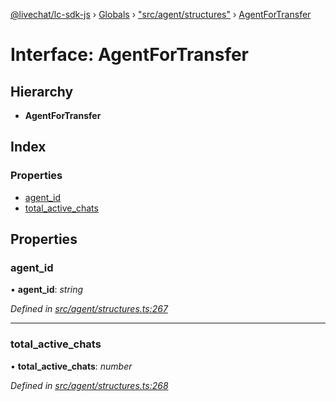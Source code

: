 [@livechat/lc-sdk-js](../README.md) › [Globals](../globals.md) › ["src/agent/structures"](../modules/_src_agent_structures_.md) › [AgentForTransfer](_src_agent_structures_.agentfortransfer.md)

# Interface: AgentForTransfer

## Hierarchy

* **AgentForTransfer**

## Index

### Properties

* [agent_id](_src_agent_structures_.agentfortransfer.md#agent_id)
* [total_active_chats](_src_agent_structures_.agentfortransfer.md#total_active_chats)

## Properties

###  agent_id

• **agent_id**: *string*

*Defined in [src/agent/structures.ts:267](https://github.com/livechat/lc-sdk-js/blob/ce4846a/src/agent/structures.ts#L267)*

___

###  total_active_chats

• **total_active_chats**: *number*

*Defined in [src/agent/structures.ts:268](https://github.com/livechat/lc-sdk-js/blob/ce4846a/src/agent/structures.ts#L268)*
